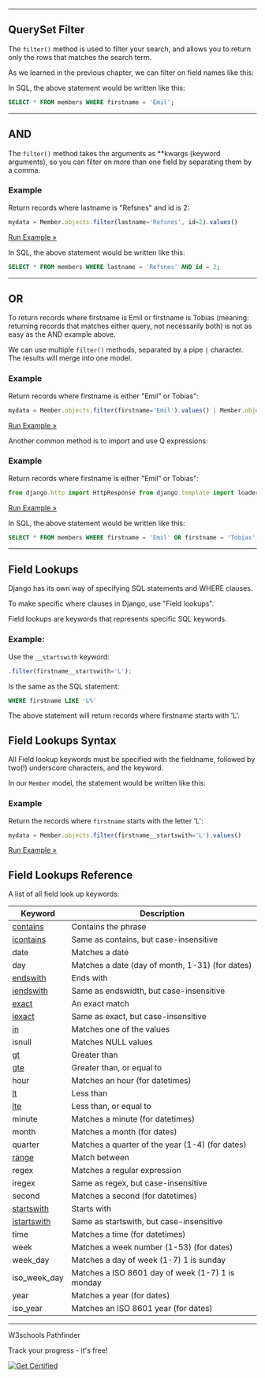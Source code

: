 ___

## QuerySet Filter

The `filter()` method is used to filter your search, and allows you to return only the rows that matches the search term.

As we learned in the previous chapter, we can filter on field names like this:

In SQL, the above statement would be written like this:

```sql
SELECT * FROM members WHERE firstname = 'Emil';
```

___

## AND

The `filter()` method takes the arguments as \*\*kwargs (keyword arguments), so you can filter on more than one field by separating them by a comma.

### Example

Return records where lastname is "Refsnes" and id is 2:

```jsx
mydata = Member.objects.filter(lastname='Refsnes', id=2).values()
```

[Run Example »](https://www.w3schools.com/django/showdjango.php?filename=demo_queryset_filter)

In SQL, the above statement would be written like this:

```sql
SELECT * FROM members WHERE lastname = 'Refsnes' AND id = 2;
```

___

## OR

To return records where firstname is Emil or firstname is Tobias (meaning: returning records that matches either query, not necessarily both) is not as easy as the AND example above.

We can use multiple `filter()` methods, separated by a pipe `|` character. The results will merge into one model.

### Example

Return records where firstname is either "Emil" or Tobias":

```jsx
mydata = Member.objects.filter(firstname='Emil').values() | Member.objects.filter(firstname='Tobias').values()
```

[Run Example »](https://www.w3schools.com/django/showdjango.php?filename=demo_queryset_filter_or)

Another common method is to import and use Q expressions:

### Example

Return records where firstname is either "Emil" or Tobias":

```jsx
from django.http import HttpResponse from django.template import loader from .models import Member from django.db.models import Q def testing(request): mydata = Member.objects.filter(Q(firstname='Emil') | Q(firstname='Tobias')).values() template = loader.get_template('template.html') context = { 'mymembers': mydata, } return HttpResponse(template.render(context, request))
```

[Run Example »](https://www.w3schools.com/django/showdjango.php?filename=demo_queryset_filter_q)

In SQL, the above statement would be written like this:

```sql
SELECT * FROM members WHERE firstname = 'Emil' OR firstname = 'Tobias';
```

___

## Field Lookups

Django has its own way of specifying SQL statements and WHERE clauses.

To make specific where clauses in Django, use "Field lookups".

Field lookups are keywords that represents specific SQL keywords.

### Example:

Use the `__startswith` keyword:

```jsx
.filter(firstname__startswith='L');
```

Is the same as the SQL statement:

```sql
WHERE firstname LIKE 'L%'
```

The above statement will return records where firstname starts with 'L'.

## Field Lookups Syntax

All Field lookup keywords must be specified with the fieldname, followed by two(!) underscore characters, and the keyword.

In our `Member` model, the statement would be written like this:

### Example

Return the records where `firstname` starts with the letter 'L':

```jsx
mydata = Member.objects.filter(firstname__startswith='L').values()
```

[Run Example »](https://www.w3schools.com/django/showdjango.php?filename=demo_queryset_filter_startswith)

## Field Lookups Reference

A list of all field look up keywords:

| Keyword | Description |
| --- | --- |
| [contains](https://www.w3schools.com/django/ref_lookups_contains.php) | Contains the phrase |
| [icontains](https://www.w3schools.com/django/ref_lookups_icontains.php) | Same as contains, but case-insensitive |
| date | Matches a date |
| day | Matches a date (day of month, 1-31) (for dates) |
| [endswith](https://www.w3schools.com/django/ref_lookups_endswith.php) | Ends with |
| [iendswith](https://www.w3schools.com/django/ref_lookups_iendswith.php) | Same as endswidth, but case-insensitive |
| [exact](https://www.w3schools.com/django/ref_lookups_exact.php) | An exact match |
| [iexact](https://www.w3schools.com/django/ref_lookups_iexact.php) | Same as exact, but case-insensitive |
| [in](https://www.w3schools.com/django/ref_lookups_in.php) | Matches one of the values |
| isnull | Matches NULL values |
| [gt](https://www.w3schools.com/django/ref_lookups_gt.php) | Greater than |
| [gte](https://www.w3schools.com/django/ref_lookups_gte.php) | Greater than, or equal to |
| hour | Matches an hour (for datetimes) |
| [lt](https://www.w3schools.com/django/ref_lookups_lt.php) | Less than |
| [lte](https://www.w3schools.com/django/ref_lookups_lte.php) | Less than, or equal to |
| minute | Matches a minute (for datetimes) |
| month | Matches a month (for dates) |
| quarter | Matches a quarter of the year (1-4) (for dates) |
| [range](https://www.w3schools.com/django/ref_lookups_range.php) | Match between |
| regex | Matches a regular expression |
| iregex | Same as regex, but case-insensitive |
| second | Matches a second (for datetimes) |
| [startswith](https://www.w3schools.com/django/ref_lookups_startswith.php) | Starts with |
| [istartswith](https://www.w3schools.com/django/ref_lookups_istartswith.php) | Same as startswith, but case-insensitive |
| time | Matches a time (for datetimes) |
| week | Matches a week number (1-53) (for dates) |
| week\_day | Matches a day of week (1-7) 1 is sunday |
| iso\_week\_day | Matches a ISO 8601 day of week (1-7) 1 is monday |
| year | Matches a year (for dates) |
| iso\_year | Matches an ISO 8601 year (for dates) |

___

W3schools Pathfinder

Track your progress - it's free!

   [![Get Certified](https://www.w3schools.com/images/img_certification_up_generic_django_300.png)](https://campus.w3schools.com/collections/certifications/products/django-certification-exam)